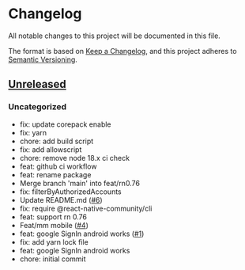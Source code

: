 # Changelog

All notable changes to this project will be documented in this file.

The format is based on [Keep a Changelog](https://keepachangelog.com/en/1.0.0/),
and this project adheres to [Semantic Versioning](https://semver.org/spec/v2.0.0.html).

## [Unreleased]

### Uncategorized

- fix: update corepack enable
- fix: yarn
- chore: add build script
- fix: add allowscript
- chore: remove node 18.x ci check
- feat: github ci workflow
- feat: rename package
- Merge branch 'main' into feat/rn0.76
- fix: filterByAuthorizedAccounts
- Update README.md ([#6](git+https://github.com/MetaMask/react-native-acm/pull/6))
- fix: require @react-native-community/cli
- feat: support rn 0.76
- Feat/mm mobile ([#4](git+https://github.com/MetaMask/react-native-acm/pull/4))
- feat: google SignIn android works ([#1](git+https://github.com/MetaMask/react-native-acm/pull/1))
- fix: add yarn lock file
- feat: google SignIn android works
- chore: initial commit

[Unreleased]: git+https://github.com/MetaMask/react-native-acm/
